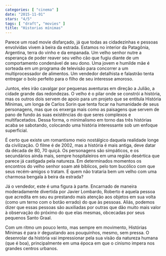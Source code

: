 ```yaml
---
categories: [ "cinema" ]
date: "2015-11-01"
stars: "4/5"
tags: [ "draft", "movies" ]
title: "Historias mínimas"
---
```

Parece um road movie disfarçado, já que todas as cidadezinhas e
pessoas envolvidas vivem à beira da estrada. Estamos no interior da
Patagônia, Argentina, terra do vinho e da empanada. Um velho senhor
nutre a esperança de poder reaver seu velho cão que fugiu diante de
um comportamento condenável de seu dono. Uma jovem e humilde mãe é
sorteada em um programa de televisão para concorrer a um multiprocessador
de alimentos. Um vendedor detalhista e falastrão tenta entregar o bolo
perfeito para o filho de seu interesse amoroso.

Juntos, eles irão cavalgar por pequenas aventuras em direção a Julião,
a cidade grande das redondezas. O velho é o pilar onde se constrói
a história, mas os outros dois servem de apoio para um projeto que se
entitula História Mínimas, um longa de Carlos Sorin que tenta focar na
humanidade de seus personagens, mas que os enxerga mais como as paisagens
que servem de pano de fundo às suas existências do que seres complexos e
multifacetados. Dessa forma, o minimalismo em torno das três histórias
acaba se sabotando, colocando uma história interessante sob um enfoque
superficial.

É certo que existe um romantismo meio nostálgico daquela realidade longe
da civilização. O filme é de 2002, mas a história é mais antiga, deve
datar da década de 80, 70 quiçá. Os personagens são simpáticos, e os
secundários ainda mais, sempre hospitaleiros em uma região desértica
que parece já castigada pela natureza. Em determinados momentos os
encontros do velho senhor soam até bíblicos, pelo tom bucólico com
que seus recém-amigos o tratam. E quem não trataria bem um velho com
uma charmosa bengala à beira da estrada?

Já o vendedor, este é uma figura à parte. Encarnado de maneira
moderadamente divertida por Javier Lombardo, Roberto é aquela pessoa
que acredita em seu eu prestando mais atenção aos objetos em sua volta
(como um terno com o botão errado) do que às pessoas. Aliás, podemos
dizer que essas pessoas são auxiliadas por outras que dão muito mais
valor à observação do próximo do que elas mesmas, obcecadas por seus
pequenos Santo Graal.

Com um ritmo um pouco lento, mas sempre em movimento, Histórias Mínimas
é para ir degustando aos pouquinhos, mesmo, sem pressa. O desenrolar da
história vai impressionar pela sua visão da natureza humana (que é
boa), principalmente em uma época em que o cinismo impera nos grandes
centros urbanos.
